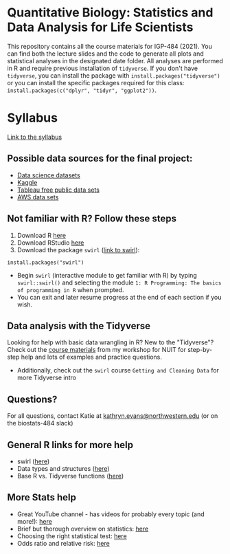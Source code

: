 # Quantitative Biology: Statistics and Data Analysis for Life Scientists

This repository contains all the course materials for IGP-484 (2021). You can find both the lecture slides and the code to generate all plots and statistical analyses in the designated date folder. All analyses are performed in R and require previous installation of `tidyverse`. If you don't have `tidyverse`, you can install the package with `install.packages("tidyverse")` or you can install the specific packages required for this class: `install.packages(c("dplyr", "tidyr", "ggplot2"))`.

# Syllabus
[Link to the syllabus](https://katiesevans9.notion.site/Quantitative-Biology-Statistics-and-Data-Analysis-for-Life-Scientists-IGP-484-b45c148f9aa94b1783abf668ae401478)

## Possible data sources for the final project:
- [Data science datasets](https://www.dataquest.io/blog/free-datasets-for-projects/)
- [Kaggle](https://www.kaggle.com/datasets)
- [Tableau free public data sets](https://www.tableau.com/learn/articles/free-public-data-sets)
- [AWS data sets](https://aws.amazon.com/marketplace/search/results?category=ec21bae5-404b-4bac-825c-f7b0a2c713c4&FULFILLMENT_OPTION_TYPE=DATA_EXCHANGE&filters=FULFILLMENT_OPTION_TYPE)

## Not familiar with R? Follow these steps

1. Download R [here](https://www.r-project.org/)
2. Download RStudio [here](https://www.rstudio.com/products/rstudio/download/)
3. Download the package `swirl` ([link to swirl](https://swirlstats.com/)):
```
install.packages("swirl")
```
* Begin `swirl` (interactive module to get familiar with R) by typing `swirl::swirl()` and selecting the module `1: R Programming: The basics of programming in R` when prompted.
* You can exit and later resume progress at the end of each section if you wish.

## Data analysis with the Tidyverse

Looking for help with basic data wrangling in R? New to the "Tidyverse"? Check out the [course materials](https://github.com/katiesevans/nuit_tidyverse) from my workshop for NUIT for step-by-step help and lots of examples and practice questions.

* Additionally, check out the `swirl` course `Getting and Cleaning Data` for more Tidyverse intro

## Questions?
For all questions, contact Katie at kathryn.evans@northwestern.edu (or on the biostats-484 slack)

## General R links for more help
* swirl ([here](https://swirlstats.com/))
* Data types and structures ([here](https://swcarpentry.github.io/r-novice-inflammation/13-supp-data-structures/))
* Base R vs. Tidyverse functions ([here](https://tavareshugo.github.io/data_carpentry_extras/base-r_tidyverse_equivalents/base-r_tidyverse_equivalents.html))

## More Stats help
* Great YouTube channel - has videos for probably every topic (and more!): [here](https://www.youtube.com/channel/UCtYLUTtgS3k1Fg4y5tAhLbw)
* Brief but thorough overview on statistics: [here](https://www.ncbi.nlm.nih.gov/pmc/articles/PMC3096219/)
* Choosing the right statistical test: [here](https://www.scribbr.com/statistics/statistical-tests/)
* Odds ratio and relative risk: [here](https://www.theanalysisfactor.com/the-difference-between-relative-risk-and-odds-ratios/)
